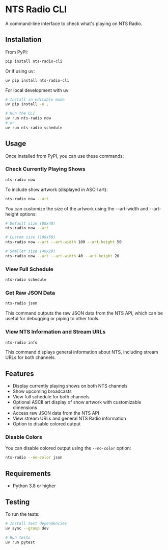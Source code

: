 # NTS Radio CLI

A command-line interface to check what's playing on NTS Radio.

## Installation

From PyPI:
```bash
pip install nts-radio-cli
```

Or if using uv:
```bash
uv pip install nts-radio-cli
```

For local development with uv:
```bash
# Install in editable mode
uv pip install -e .

# Run the CLI
uv run nts-radio now
# or
uv run nts-radio schedule
```

## Usage

Once installed from PyPI, you can use these commands:

### Check Currently Playing Shows

```bash
nts-radio now
```

To include show artwork (displayed in ASCII art):
```bash
nts-radio now --art
```

You can customize the size of the artwork using the --art-width and --art-height options:
```bash
# Default size (80x40)
nts-radio now --art

# Custom size (100x50)
nts-radio now --art --art-width 100 --art-height 50

# Smaller size (40x20)
nts-radio now --art --art-width 40 --art-height 20
```

### View Full Schedule

```bash
nts-radio schedule
```

### Get Raw JSON Data

```bash
nts-radio json
```

This command outputs the raw JSON data from the NTS API, which can be useful for debugging or piping to other tools.

### View NTS Information and Stream URLs

```bash
nts-radio info
```

This command displays general information about NTS, including stream URLs for both channels.

## Features

- Display currently playing shows on both NTS channels
- Show upcoming broadcasts
- View full schedule for both channels
- Optional ASCII art display of show artwork with customizable dimensions
- Access raw JSON data from the NTS API
- View stream URLs and general NTS Radio information
- Option to disable colored output

### Disable Colors

You can disable colored output using the `--no-color` option:

```bash
nts-radio --no-color json
```

## Requirements

- Python 3.8 or higher

## Testing

To run the tests:

```bash
# Install test dependencies
uv sync --group dev

# Run tests
uv run pytest
```
